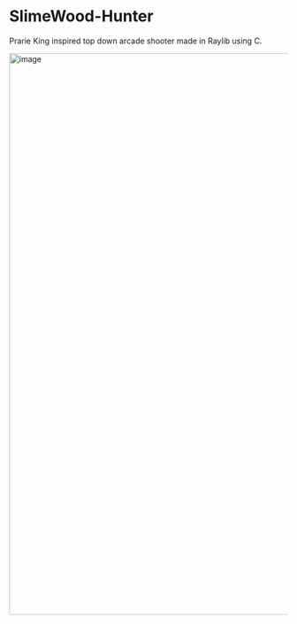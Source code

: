 # SlimeWood-Hunter
Prarie King inspired top down arcade shooter made in Raylib using C.

<img width="1002" height="1015" alt="image" src="https://github.com/user-attachments/assets/b66fc7b0-5803-47f3-9076-713c4e8efbfb" />
